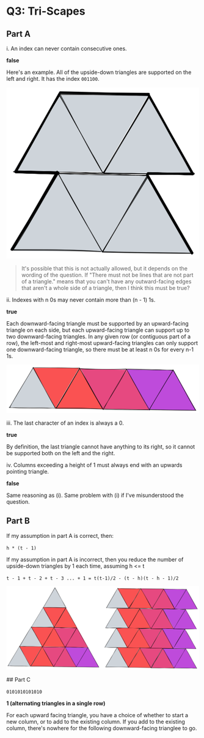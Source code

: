# Q3: Tri-Scapes

## Part A

i. An index can never contain consecutive ones.

**false**

Here's an example. All of the upside-down triangles are supported on the left and
right. It has the index `001100`.

![](baoq3.1.svg)

> It's possible that this is not actually allowed, but it depends on the wording of the
> question. If "There must not be lines that are not part of a triangle." means that you
> can't have any outward-facing edges that aren't a whole side of a triangle, then I think
> this must be true?

ii. Indexes with n 0s may never contain more than (n - 1) 1s.

**true**

Each downward-facing triangle must be supported by an upward-facing triangle on each side,
but each upward-facing triangle can support up to two downward-facing triangles. In any
given row (or contiguous part of a row), the left-most and right-most upward-facing
triangles can only support one downward-facing triangle, so there must be at least n 0s
for every n-1 1s.

![](baoq3.2.svg)

iii. The last character of an index is always a 0.

**true**

By definition, the last triangle cannot have anything to its right, so it cannot be
supported both on the left and the right.

iv. Columns exceeding a height of 1 must always end with an upwards pointing triangle.

**false**

Same reasoning as (i). Same problem with (i) if I've misunderstood the question.

## Part B

If my assumption in part A is correct, then:

`h * (t - 1)`

If my assumption in part A is incorrect, then you reduce the number of upside-down
triangles by 1 each time, assuming h <= t

`t - 1 + t - 2 + t - 3 ... + 1 = t(t-1)/2 - (t - h)(t - h - 1)/2`

![](baoq3.3.svg)

## Part C

`0101010101010`

**1 (alternating triangles in a single row)**

For each upward facing triangle, you have a choice of whether to start a new column, or
to add to the existing column. If you add to the existing column, there's nowhere for the
following downward-facing trianglee to go.



